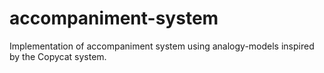 # accompaniment-system

Implementation of accompaniment system using analogy-models inspired by the Copycat system.
